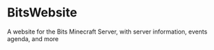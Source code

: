 # BitsWebsite
A website for the Bits Minecraft Server, with server information, events agenda, and more
